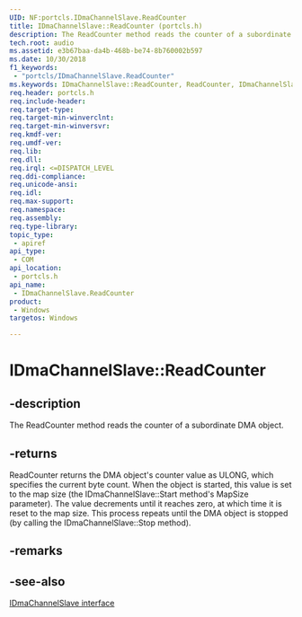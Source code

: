 ```yaml
---
UID: NF:portcls.IDmaChannelSlave.ReadCounter
title: IDmaChannelSlave::ReadCounter (portcls.h)
description: The ReadCounter method reads the counter of a subordinate DMA object.
tech.root: audio
ms.assetid: e3b67baa-da4b-468b-be74-8b760002b597
ms.date: 10/30/2018
f1_keywords:
 - "portcls/IDmaChannelSlave.ReadCounter"
ms.keywords: IDmaChannelSlave::ReadCounter, ReadCounter, IDmaChannelSlave.ReadCounter, IDmaChannelSlave::ReadCounter, IDmaChannelSlave.ReadCounter
req.header: portcls.h
req.include-header:
req.target-type:
req.target-min-winverclnt:
req.target-min-winversvr:
req.kmdf-ver:
req.umdf-ver:
req.lib:
req.dll:
req.irql: <=DISPATCH_LEVEL
req.ddi-compliance:
req.unicode-ansi:
req.idl:
req.max-support:
req.namespace:
req.assembly:
req.type-library: 
topic_type: 
 - apiref
api_type: 
 - COM
api_location: 
 - portcls.h
api_name: 
 - IDmaChannelSlave.ReadCounter
product: 
 - Windows
targetos: Windows

---
```


# IDmaChannelSlave::ReadCounter


## -description

The ReadCounter method reads the counter of a subordinate DMA object.

## -returns
ReadCounter returns the DMA object's counter value as ULONG, which specifies the current byte count. When the object is started, this value is set to the map size (the IDmaChannelSlave::Start method's MapSize parameter). The value decrements until it reaches zero, at which time it is reset to the map size. This process repeats until the DMA object is stopped (by calling the IDmaChannelSlave::Stop method).

## -remarks

## -see-also

[IDmaChannelSlave interface](nn-portcls-idmachannelslave.md)
